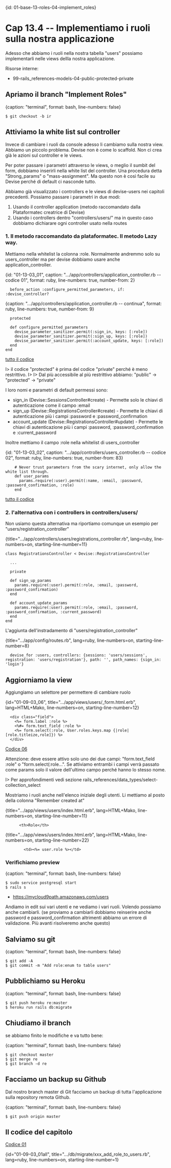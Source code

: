 {id: 01-base-13-roles-04-implement_roles}
# Cap 13.4 -- Implementiamo i ruoli sulla nostra applicazione

Adesso che abbiamo i ruoli nella nostra tabella "users" possiamo implementarli nelle views dellla nostra applicazione.


Risorse interne:

* 99-rails_references-models-04-public-protected-private




## Apriamo il branch "Implement Roles"

{caption: "terminal", format: bash, line-numbers: false}
```
$ git checkout -b ir
```




## Attiviamo la white list sul controller

Invece di cambiare i ruoli da console adesso li cambiamo sulla nostra view.
Abbiamo un piccolo problema. Devise non è come lo scaffold. Non ci crea già le azioni sul controller e le views.

Per poter passare i parametri attraverso le views, o meglio il sumbit del form, dobbiamo inserirli nella white list del controller. Una procedura detta "Strong_params" o "mass-assignment". Ma questo non è così facile su Devise perché di default ci nasconde tutto.

Abbiamo già visualizzato i controllers e le views di devise-users nei capitoli precedenti.
Possiamo passare i parametri in due modi:

1. Usando il controller application (metodo raccomandato dalla Plataformatec creatrice di Devise)
2. Usando i controllers dentro "controllers/users/" ma in questo caso dobbiamo dichiarare ogni controller usato nella routes




### 1. Il metodo raccomandato da plataformatec. Il metodo Lazy way.

Mettiamo nella whitelist la colonna :role. Normalmente andremmo solo su users_controller ma per devise dobbiamo usare anche application_controller.

{id: "01-13-03_01", caption: ".../app/controllers/application_controller.rb -- codice 01", format: ruby, line-numbers: true, number-from: 2}
```
  before_action :configure_permitted_parameters, if: :devise_controller?
```

{caption: ".../app/controllers/application_controller.rb -- continua", format: ruby, line-numbers: true, number-from: 9}
```
  protected

  def configure_permitted_parameters
    devise_parameter_sanitizer.permit(:sign_in, keys: [:role])
    devise_parameter_sanitizer.permit(:sign_up, keys: [:role])
    devise_parameter_sanitizer.permit(:account_update, keys: [:role])
  end
end
```

[tutto il codice](#01-13-03_01all)

I> il codice "protected" è prima del codice "private" perché è meno restrittivo.
I>
I> Dal più accessibile al più restrittivo abbiamo: "public" -> "protected" -> "private"

I loro nomi e parametri di default permessi sono:

* sign_in (Devise::SessionsController#create) - Permette solo le chiavi di autenticazione come il campo :email
* sign_up (Devise::RegistrationsController#create) - Permette le chiavi di autenticazione più i campi :password e :password_confirmation
* account_update (Devise::RegistrationsController#update) - Permette le chiavi di autenticazione più i campi :password, :password_confirmation e :current_password


Inoltre mettiamo il campo :role nella whitelist di users_controller

{id: "01-13-03_02", caption: ".../app/controllers/users_controller.rb -- codice 02", format: ruby, line-numbers: true, number-from: 83}
```
    # Never trust parameters from the scary internet, only allow the white list through.
    def user_params
      params.require(:user).permit(:name, :email, :password, :password_confirmation, :role)
    end
```

[tutto il codice](#01-13-03_02all)




### 2. l'alternativa con i controllers in controllers/users/

Non usiamo questa alternativa ma riportiamo comunque un esempio per "users/registration_controller"

{title=".../app/controllers/users/registrations_controller.rb", lang=ruby, line-numbers=on, starting-line-number=11}
```
class RegistrationsController < Devise::RegistrationsController

  ...

  private

  def sign_up_params
    params.require(:user).permit(:role, :email, :password, :password_confirmation)
  end

  def account_update_params
    params.require(:user).permit(:role, :email, :password, :password_confirmation, :current_password)
  end
end
```

L'aggiunta dell'instradamento di "users/registration_controller"

{title=".../app/config/routes.rb", lang=ruby, line-numbers=on, starting-line-number=8}
```
  devise_for :users, controllers: {sessions: 'users/sessions', registration: 'users/registration'}, path: '', path_names: {sign_in: 'login'}
```




## Aggiorniamo la view

Aggiungiamo un selettore per permettere di cambiare ruolo

{id="01-09-03_06", title=".../app/views/users/_form.html.erb", lang=HTML+Mako, line-numbers=on, starting-line-number=12}
```
  <div class="field">    
    <%= form.label :role %>
    <%#= form.text_field :role %>
    <%= form.select(:role, User.roles.keys.map {|role| [role.titleize,role]}) %>
  </div>
```

[Codice 06](#01-09-03_06all)

Attenzione: deve essere attivo solo uno dei due campi: "form.text_field :role" o "form.select(:role...". Se attiviamo entrambi i campi verrà passato come params solo il valore dell'ultimo campo perché hanno lo stesso nome.

I> Per approfondimenti vedi sezione rails_references/data_types/select-collection_select


Mostriamo i ruoli anche nell'elenco iniziale degli utenti. Li mettiamo al posto della colonna "Remember created at"

{title=".../app/views/users/index.html.erb", lang=HTML+Mako, line-numbers=on, starting-line-number=11}
```
      <th>Role</th>
```

{title=".../app/views/users/index.html.erb", lang=HTML+Mako, line-numbers=on, starting-line-number=22}
```
        <td><%= user.role %></td>
```




### Verifichiamo preview

{caption: "terminal", format: bash, line-numbers: false}
```
$ sudo service postgresql start
$ rails s
```

* https://mycloud9path.amazonaws.com/users

Andiamo in edit sui vari utenti e ne vediamo i vari ruoli. Volendo possiamo anche cambiarli.
(se proviamo a cambiarli dobbiamo reinserire anche password e password_confirmation altrimenti abbiamo un errore di validazione. Più avanti risolveremo anche questo)




## Salviamo su git

{caption: "terminal", format: bash, line-numbers: false}
```
$ git add -A
$ git commit -m "Add role:enum to table users"
```




## Pubblichiamo su Heroku

{caption: "terminal", format: bash, line-numbers: false}
```
$ git push heroku re:master
$ heroku run rails db:migrate
```




## Chiudiamo il branch

se abbiamo finito le modifiche e va tutto bene:

{caption: "terminal", format: bash, line-numbers: false}
```
$ git checkout master
$ git merge re
$ git branch -d re
```




## Facciamo un backup su Github

Dal nostro branch master di Git facciamo un backup di tutta l'applicazione sulla repository remota Github.

{caption: "terminal", format: bash, line-numbers: false}
```
$ git push origin master
```




## Il codice del capitolo




[Codice 01](#01-09-03_01)

{id="01-09-03_01all", title=".../db/migrate/xxx_add_role_to_users.rb", lang=ruby, line-numbers=on, starting-line-number=1}
```
```
